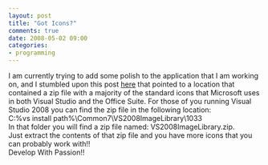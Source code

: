 ```yaml
---
layout: post
title: "Got Icons?"
comments: true
date: 2008-05-02 09:00
categories:
- programming
---
```


I am currently trying to add some polish to the application that I am working on, and I stumbled upon this post [here](http://blogs.msdn.com/brada/archive/2006/06/06/618797.aspx) that pointed to a location that contained a zip file with a majority of the standard icons that Microsoft uses in both Visual Studio and the Office Suite. For those of you running Visual Studio 2008 you can find the zip file in the following location:  
C:\%vs install path%\Common7\VS2008ImageLibrary\1033  
In that folder you will find a zip file named: VS2008ImageLibrary.zip.  
Just extract the contents of that zip file and you have more icons that you can probably work with!!  
Develop With Passion!!




